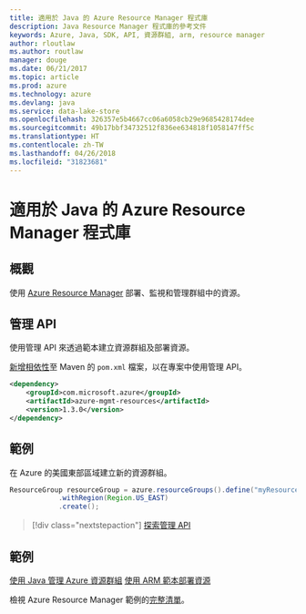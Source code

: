 ```yaml
---
title: 適用於 Java 的 Azure Resource Manager 程式庫
description: Java Resource Manager 程式庫的參考文件
keywords: Azure, Java, SDK, API, 資源群組, arm, resource manager
author: rloutlaw
ms.author: routlaw
manager: douge
ms.date: 06/21/2017
ms.topic: article
ms.prod: azure
ms.technology: azure
ms.devlang: java
ms.service: data-lake-store
ms.openlocfilehash: 326357e5b4667cc06a6058cb29e9685428174dee
ms.sourcegitcommit: 49b17bbf34732512f836ee634818f1058147ff5c
ms.translationtype: HT
ms.contentlocale: zh-TW
ms.lasthandoff: 04/26/2018
ms.locfileid: "31823681"
---
```

# <a name="azure-resource-manager-libraries-for-java"></a>適用於 Java 的 Azure Resource Manager 程式庫

## <a name="overview"></a>概觀

使用 [Azure Resource Manager](https://docs.microsoft.com/azure/azure-resource-manager/resource-group-overview) 部署、監視和管理群組中的資源。

## <a name="management-api"></a>管理 API

使用管理 API 來透過範本建立資源群組及部署資源。

[新增相依性](https://maven.apache.org/guides/getting-started/index.html#How_do_I_use_external_dependencies)至 Maven 的 `pom.xml` 檔案，以在專案中使用管理 API。


```XML
<dependency>
    <groupId>com.microsoft.azure</groupId>
    <artifactId>azure-mgmt-resources</artifactId>
    <version>1.3.0</version>
</dependency>
```

## <a name="example"></a>範例

在 Azure 的美國東部區域建立新的資源群組。

```java
ResourceGroup resourceGroup = azure.resourceGroups().define("myResourceGroup")
            .withRegion(Region.US_EAST)
            .create();
```

> [!div class="nextstepaction"]
> [探索管理 API](/java/api/overview/azure/resources/management)

## <a name="samples"></a>範例

[使用 Java 管理 Azure 資源群組][1] 
[使用 ARM 範本部署資源][2]

[1]: https://github.com/Azure-Samples/resources-java-manage-resource-group
[2]: https://github.com/Azure-Samples/resources-java-deploy-using-arm-template

檢視 Azure Resource Manager 範例的[完整清單](https://azure.microsoft.com/resources/samples/?platform=java&term=resource)。
